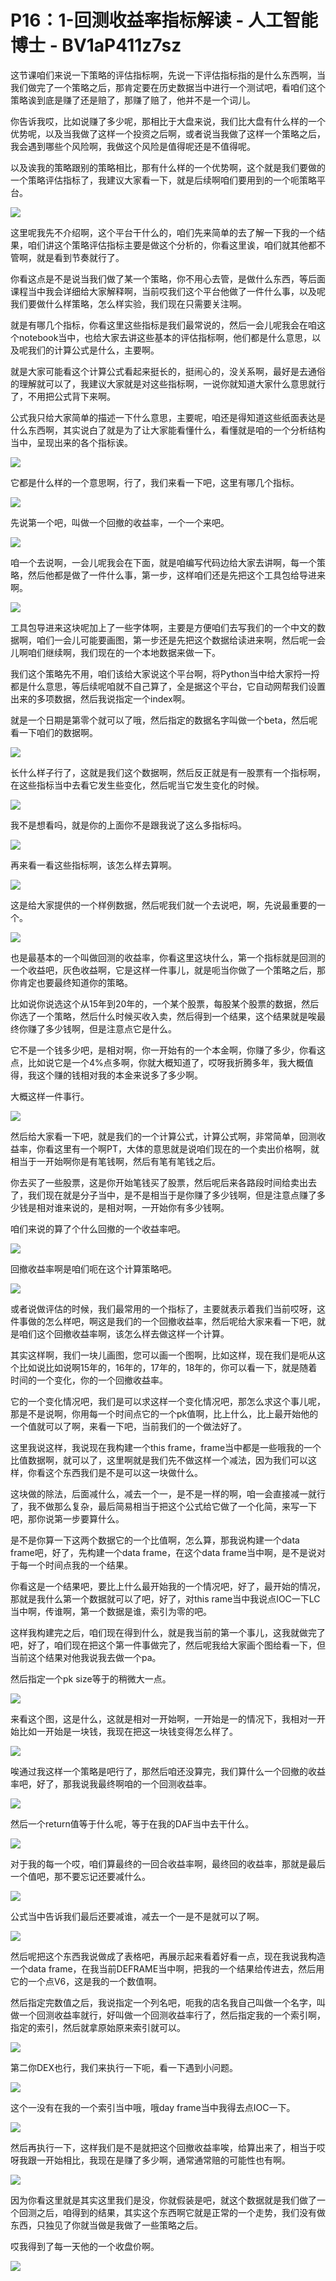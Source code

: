 # P16：1-回测收益率指标解读 - 人工智能博士 - BV1aP411z7sz

这节课咱们来说一下策略的评估指标啊，先说一下评估指标指的是什么东西啊，当我们做完了一个策略之后，那肯定要在历史数据当中进行一个测试吧，看咱们这个策略诶到底是赚了还是赔了，那赚了赔了，他并不是一个词儿。

你告诉我哎，比如说赚了多少呢，那相比于大盘来说，我们比大盘有什么样的一个优势呢，以及当我做了这样一个投资之后啊，或者说当我做了这样一个策略之后，我会遇到哪些个风险啊，我做这个风险是值得呢还是不值得呢。

以及诶我的策略跟别的策略相比，那有什么样的一个优势啊，这个就是我们要做的一个策略评估指标了，我建议大家看一下，就是后续啊咱们要用到的一个呃策略平台。



![](img/69109b1c435829d537b3198a5ddb0cba_1.png)

这里呢我先不介绍啊，这个平台干什么的，咱们先来简单的去了解一下我的一个结果，咱们讲这个策略评估指标主要是做这个分析的，你看这里诶，咱们就其他都不管啊，就是看到节奏就行了。

你看这点是不是说当我们做了某一个策略，你不用心去管，是做什么东西，等后面课程当中我会详细给大家解释啊，当前哎我们这个平台他做了一件什么事，以及呢我们要做什么样策略，怎么样实验，我们现在只需要关注啊。

就是有哪几个指标，你看这里这些指标是我们最常说的，然后一会儿呢我会在咱这个notebook当中，也给大家去讲这些基本的评估指标啊，他们都是什么意思，以及呢我们的计算公式是什么，主要啊。

就是大家可能看这个计算公式看起来挺长的，挺闹心的，没关系啊，最好是去通俗的理解就可以了，我建议大家就是对这些指标啊，一说你就知道大家什么意思就行了，不用把公式背下来啊。

公式我只给大家简单的描述一下什么意思，主要呢，咱还是得知道这些纸面表达是什么东西啊，其实说白了就是为了让大家能看懂什么，看懂就是咱的一个分析结构当中，呈现出来的各个指标诶。



![](img/69109b1c435829d537b3198a5ddb0cba_3.png)

它都是什么样的一个意思啊，行了，我们来看一下吧，这里有哪几个指标。

![](img/69109b1c435829d537b3198a5ddb0cba_5.png)

先说第一个吧，叫做一个回撤的收益率，一个一个来吧。

![](img/69109b1c435829d537b3198a5ddb0cba_7.png)

咱一个去说啊，一会儿呢我会在下面，就是咱编写代码边给大家去讲啊，每一个策略，然后他都是做了一件什么事，第一步，这样咱们还是先把这个工具包给导进来啊。



![](img/69109b1c435829d537b3198a5ddb0cba_9.png)

工具包导进来这块呢加上了一些字体啊，主要是方便咱们去写我们的一个中文的数据啊，咱们一会儿可能要画图，第一步还是先把这个数据给读进来啊，然后呢一会儿啊咱们继续啊，我们现在的一个本地数据来做一下。

我们这个策略先不用，咱们该给大家说这个平台啊，将Python当中给大家捋一捋都是什么意思，等后续呢咱就不自己算了，全是据这个平台，它自动网帮我们设置出来的多项数据，然后我说指定一个index啊。

就是一个日期是第零个就可以了哦，然后指定的数据名字叫做一个beta，然后呢看一下咱们的数据啊。

![](img/69109b1c435829d537b3198a5ddb0cba_11.png)

长什么样子行了，这就是我们这个数据啊，然后反正就是有一股票有一个指标啊，在这些指标当中去看它发生些变化，然后呢当它发生变化的时候。



![](img/69109b1c435829d537b3198a5ddb0cba_13.png)

我不是想看吗，就是你的上面你不是跟我说了这么多指标吗。

![](img/69109b1c435829d537b3198a5ddb0cba_15.png)

再来看一看这些指标啊，该怎么样去算啊。

![](img/69109b1c435829d537b3198a5ddb0cba_17.png)

这是给大家提供的一个样例数据，然后呢我们就一个去说吧，啊，先说最重要的一个。

![](img/69109b1c435829d537b3198a5ddb0cba_19.png)

也是最基本的一个叫做回测的收益率，你看这里这块什么，第一个指标就是回测的一个收益吧，灰色收益啊，它是这样一件事儿，就是呃当你做了一个策略之后，那你肯定也要最终知道你的策略。

比如说你说选这个从15年到20年的，一个某个股票，每股某个股票的数据，然后你选了一个策略，然后什么时候买收入卖，然后得到一个结果，这个结果就是唉最终你赚了多少钱啊，但是注意点它是什么。

它不是一个钱多少吧，是相对啊，你一开始有的一个本金啊，你赚了多少，你看这点，比如说它是一个4%点多啊，你就大概知道了，哎呀我折腾多年，我大概值得，我这个赚的钱相对我的本金来说多了多少啊。

大概这样一件事行。

![](img/69109b1c435829d537b3198a5ddb0cba_21.png)

然后给大家看一下吧，就是我们的一个计算公式，计算公式啊，非常简单，回测收益率，你看这里有一个啊PT，大体的意思就是说咱们现在的一个卖出价格啊，就相当于一开始啊你是有笔钱啊，然后有笔有笔钱之后。

你去买了一些股票，这是你开始笔钱买了股票，然后呢后来各路段时间给卖出去了，我们现在就是分子当中，是不是相当于是你赚了多少钱啊，但是注意点赚了多少钱是相对谁来说的，是相对啊，一开始你有多少钱啊。

咱们来说的算了个什么回撤的一个收益率吧。

![](img/69109b1c435829d537b3198a5ddb0cba_23.png)

回撤收益率啊是咱们呃在这个计算策略吧。

![](img/69109b1c435829d537b3198a5ddb0cba_25.png)

或者说做评估的时候，我们最常用的一个指标了，主要就表示着我们当前哎呀，这件事做的怎么样吧，啊这是我们的一个回撤收益率，然后呢给大家来看一下吧，就是咱们这个回撤收益率啊，该怎么样去做这样一个计算。

其实这样啊，我们一块儿画图，您可以画一个图啊，比如这样，现在我们是呃从这个比如说比如说啊15年的，16年的，17年的，18年的，你可以看一下，就是随着时间的一个变化，你的一个回撤收益率。

它的一个变化情况吧，我们是可以求这样一个变化情况吧，那怎么求这个事儿呢，那是不是说啊，你用每一个时间点它的一个pk值啊，比上什么，比上最开始他的一个值就可以了啊，来看一下吧，当前我们的一个做法好了。

这里我说这样，我说现在我构建一个this frame，frame当中都是一些哦我的一个比值数据啊，就可以了，这里啊就是我们先不做这样一个减法，因为我们可以这样，你看这个东西我们是不是可以这一块做什么。

这块做的除法，后面减什么，减去一个一，是不是一样的啊，咱一会直接减一就行了，我不做那么复杂，最后简易相当于把这个公式给它做了一个化简，来写一下吧，那你说第一步要算什么。

是不是你算一下这两个数据它的一个比值啊，怎么算，那我说构建一个data frame吧，好了，先构建一个data frame，在这个data frame当中啊，是不是说对于每一个时间点我的一个结果。

你看这是一个结果吧，要比上什么最开始我的一个情况吧，好了，最开始的情况，那就是我什么第一个数据就可以了吧，好了，对this rame当中我说点IOC一下LC当中啊，传谁啊，第一个数据是谁，索引为零的吧。

这样我构建完之后，咱们现在得到什么，就是我当前的第一个事儿，这我就做完了吧，好了，咱们现在把这个第一件事做完了，然后呢我给大家画个图给看一下，但当前这个结果对他我说我去做一个pa。

然后指定一个pk size等于的稍微大一点。

![](img/69109b1c435829d537b3198a5ddb0cba_27.png)

来看这个图，这是什么，这就是相对一开始啊，一开始是一的情况下，我相对一开始比如一开始是一块钱，我现在把这一块钱变得怎么样了。



![](img/69109b1c435829d537b3198a5ddb0cba_29.png)

唉通过我这样一个策略是吧行了，那然后咱还没算完，我们算什么一个回撤的收益率吧，好了，那我说我最终啊咱的一个回测收益率。



![](img/69109b1c435829d537b3198a5ddb0cba_31.png)

然后一个return值等于什么呢，等于在我的DAF当中去干什么。

![](img/69109b1c435829d537b3198a5ddb0cba_33.png)

对于我的每一个哎，咱们算最终的一回合收益率啊，最终回的收益率，那就是最后一个值吧，那不要忘记还要减什么。



![](img/69109b1c435829d537b3198a5ddb0cba_35.png)

公式当中告诉我们最后还要减谁，减去一个一是不是就可以了啊。

![](img/69109b1c435829d537b3198a5ddb0cba_37.png)

然后呢把这个东西我说做成了表格吧，再展示起来看着好看一点，现在我说我构造一个data frame，在我当前DEFRAME当中啊，把我的一个结果给传进去，然后用它的一个点V6，这是我的一个数值啊。

然后指定完数值之后，我说指定一个列名吧，呃我的店名我自己叫做一个名字，叫做一个回测收益率就行，好叫做一个回测收益率行了，然后指定我的一个索引啊，指定的索引，然后就拿原始原来索引就可以。



![](img/69109b1c435829d537b3198a5ddb0cba_39.png)

第二你DEX也行，我们来执行一下呃，看一下遇到小问题。

![](img/69109b1c435829d537b3198a5ddb0cba_41.png)

这个一没有在我的一个索引当中哦，哦day frame当中我得去点IOC一下。

![](img/69109b1c435829d537b3198a5ddb0cba_43.png)

然后再执行一下，这样我们是不是就把这个回撤收益率唉，给算出来了，相当于哎呀我跟一开始相比，我现在是赚了多少啊，通常通常赔的可能性也有啊。



![](img/69109b1c435829d537b3198a5ddb0cba_45.png)

因为你看这里就是其实这里我们是没，你就假装是吧，就这个数据就是我们做了一个回测之后，咱得到的结果，其实这个东西啊它就是正常的一个走势，我们没有做东西，只独见了你就当做是我做了一些策略之后。

哎我得到了每一天他的一个收盘价啊。

![](img/69109b1c435829d537b3198a5ddb0cba_47.png)